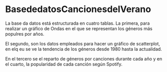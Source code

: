 # BasededatosCancionesdelVerano
La base da datos está estructurada en cuatro tablas. La primera, para realizar un gráfico de Ondas en el que se representan los géneros más populres por años.

El segundo, son los datos empleados para hacer un gráfico de scatterplot, en elq eu se ve la tendencia de los géneros desde 1980 hasta la actualidad.

En el tercero se el reparto de géneros por canciones durante cada año y en el cuarto, la popularidad de cada canción según Spotify.
